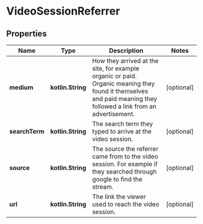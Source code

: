 
# VideoSessionReferrer

## Properties
Name | Type | Description | Notes
------------ | ------------- | ------------- | -------------
**medium** | **kotlin.String** | How they arrived at the site, for example organic or paid. Organic meaning they found it themselves and paid meaning they followed a link from an advertisement. |  [optional]
**searchTerm** | **kotlin.String** | The search term they typed to arrive at the video session. |  [optional]
**source** | **kotlin.String** | The source the referrer came from to the video session. For example if they searched through google to find the stream. |  [optional]
**url** | **kotlin.String** | The link the viewer used to reach the video session. |  [optional]



